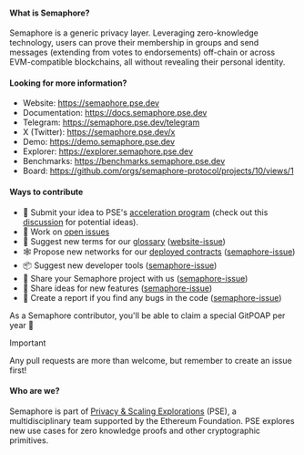#### What is Semaphore?

Semaphore is a generic privacy layer. Leveraging zero-knowledge technology, users can prove their membership in groups and send messages (extending from votes to endorsements) off-chain or across EVM-compatible blockchains, all without revealing their personal identity.

#### Looking for more information?

* Website: https://semaphore.pse.dev
* Documentation: https://docs.semaphore.pse.dev
* Telegram: https://semaphore.pse.dev/telegram
* X (Twitter): https://semaphore.pse.dev/x
* Demo: https://demo.semaphore.pse.dev
* Explorer: https://explorer.semaphore.pse.dev
* Benchmarks: https://benchmarks.semaphore.pse.dev
* Board: https://github.com/orgs/semaphore-protocol/projects/10/views/1

#### Ways to contribute

* 🌟 Submit your idea to PSE's [acceleration program](https://github.com/privacy-scaling-explorations/acceleration-program) (check out this [discussion](https://github.com/orgs/semaphore-protocol/discussions/463) for potential ideas).
* 🔧 Work on [open issues](https://github.com/semaphore-protocol/semaphore/contribute)
* 📖 Suggest new terms for our [glossary](https://semaphore.pse.dev/docs/glossary) ([website-issue](https://github.com/semaphore-protocol/website/issues/new?assignees=&labels=documentation&template=---glossary-term.md&title=))
* 🕸️ Propose new networks for our [deployed contracts](https://semaphore.pse.dev/docs/deployed-contracts) ([semaphore-issue](https://github.com/semaphore-protocol/semaphore/issues/new?assignees=&labels=&template=----network.md&title=))
* 📦 Suggest new developer tools ([semaphore-issue](https://github.com/semaphore-protocol/semaphore/issues/new?assignees=&labels=feature+%3Arocket%3A&template=---package.md&title=))
* 💠 Share your Semaphore project with us ([semaphore-issue](https://github.com/semaphore-protocol/semaphore/issues/new?assignees=&labels=documentation++%F0%9F%93%96&template=----project.md&title=))
* 🚀 Share ideas for new features ([semaphore-issue](https://github.com/semaphore-protocol/semaphore/issues/new?assignees=&labels=feature+%3Arocket%3A&template=---feature.md&title=))
* 🐛 Create a report if you find any bugs in the code ([semaphore-issue](https://github.com/semaphore-protocol/semaphore/issues/new?assignees=&labels=bug+%F0%9F%90%9B&template=---bug.md&title=))

As a Semaphore contributor, you'll be able to claim a special GitPOAP per year 🏅

> [!IMPORTANT]  
> Any pull requests are more than welcome, but remember to create an issue first!

#### Who are we?

Semaphore is part of [Privacy & Scaling Explorations](https://pse.dev/) (PSE), a multidisciplinary team supported by the Ethereum Foundation. PSE explores new use cases for zero knowledge proofs and other cryptographic primitives.
